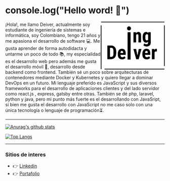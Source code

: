 # console.log("Hello word! 👋")

<div>
  <img align="right" width="40%" height="40%" src="Logo.png">
</div>

¡Hola!, me llamo Deiver, actualmente soy estudiante de ingeniería de sistemas e informática, soy Colombiano, tengo 21 años y me apasiona el desarrollo de software 💻. Me gusta aprender de forma autodidacta y untarme un poco de todo 📚, my especialidad es el desarrollo web pero además me gusta el desarrollo móvil 📱, desarrollo desde backend como frontend.
También sé un poco sobre arquitecturas de contenedores mediante Docker y Kubernetes y quiero llegar a dominar DevOps en un futuro.
Mi lenguaje preferido es JavaScript y sus diversos frameworks para el desarrollo de aplicaciones clientes y del lado servidor como react.js , express, gatsby entre otras. También se dé php, laravel, python y java, pero mi punto más fuerte es el desarrollando con JavaSript, si bien me gusta el desarrollo con JavaScript no me caso solo con una única tecnología o lenguaje de  programación⏳.

***

[![Anurag's github stats](https://github-readme-stats.vercel.app/api?username=IngDeiver&show_icons=true)](https://github.com/anuraghazra/github-readme-stats)

[![Top Langs](https://github-readme-stats.vercel.app/api/top-langs/?username=IngDeiver&layout=compact)](https://github.com/anuraghazra/github-readme-stats)

***

### Sitios de interes
- :point_right: [Linkedin](https://www.linkedin.com/in/ingenDeiver/)
- :point_right: [Portafolio](https://ingdeiver.github.io/portafolio)
